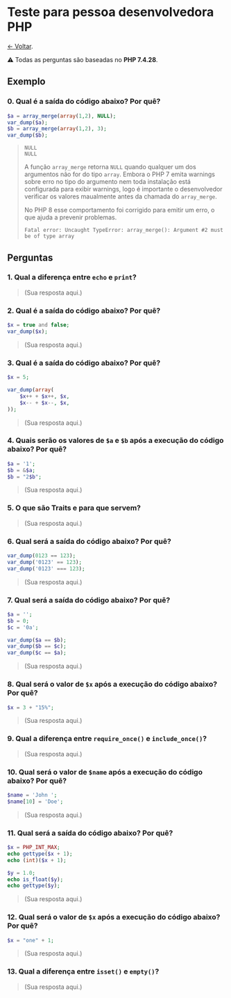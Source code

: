 # Teste para pessoa desenvolvedora PHP

[← Voltar](README.md).

⚠️ Todas as perguntas são baseadas no **PHP 7.4.28**.

## Exemplo

### 0. Qual é a saída do código abaixo? Por quê?

```php
$a = array_merge(array(1,2), NULL);
var_dump($a);
$b = array_merge(array(1,2), 3);
var_dump($b);
```

> ```
> NULL
> NULL
> ```
>
> A função `array_merge` retorna `NULL` quando qualquer um dos argumentos não for do tipo `array`. Embora o PHP 7 emita warnings sobre erro no tipo do argumento nem toda instalação está configurada para exibir warnings, logo é importante o desenvolvedor verificar os valores maualmente antes da chamada do `array_merge`.
>
> No PHP 8 esse comportamento foi corrigido para emitir um erro, o que ajuda a prevenir problemas.
> 
> ```
> Fatal error: Uncaught TypeError: array_merge(): Argument #2 must be of type array
> ```

## Perguntas

### 1. Qual a diferença entre `echo` e `print`?

> (Sua resposta aqui.)

### 2. Qual é a saída do código abaixo? Por quê?

```php
$x = true and false;
var_dump($x);
```

> (Sua resposta aqui.)

### 3. Qual é a saída do código abaixo? Por quê?

```php
$x = 5;

var_dump(array(
    $x++ + $x++, $x,
    $x-- + $x--, $x,
));
```

> (Sua resposta aqui.)

### 4. Quais serão os valores de `$a` e `$b` após a execução do código abaixo? Por quê?

```php
$a = '1';
$b = &$a;
$b = "2$b";
```

> (Sua resposta aqui.)

### 5. O que são Traits e para que servem? 

> (Sua resposta aqui.)

### 6. Qual será a saída do código abaixo? Por quê?

```php
var_dump(0123 == 123);
var_dump('0123' == 123);
var_dump('0123' === 123);
```

> (Sua resposta aqui.)

### 7. Qual será a saída do código abaixo? Por quê?

```php
$a = '';
$b = 0;
$c = '0a';

var_dump($a == $b);
var_dump($b == $c);
var_dump($c == $a);
```

> (Sua resposta aqui.)

### 8. Qual será o valor de `$x` após a execução do código abaixo? Por quê?

```php
$x = 3 + "15%";
```

> (Sua resposta aqui.)

### 9. Qual a diferença entre `require_once()` e `include_once()`?

> (Sua resposta aqui.)

### 10. Qual será o valor de `$name` após a execução do código abaixo? Por quê?

```php
$name = 'John ';
$name[10] = 'Doe';
```

> (Sua resposta aqui.)

### 11. Qual será a saída do código abaixo? Por quê?

```php
$x = PHP_INT_MAX;
echo gettype($x + 1);
echo (int)($x + 1);

$y = 1.0;
echo is_float($y);
echo gettype($y);
```

> (Sua resposta aqui.)

### 12. Qual será o valor de `$x` após a execução do código abaixo? Por quê?

```php
$x = "one" + 1;
```

> (Sua resposta aqui.)

### 13. Qual a diferença entre `isset()` e `empty()`?

> (Sua resposta aqui.)
